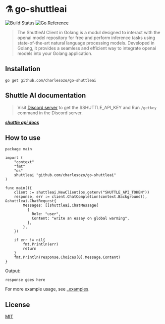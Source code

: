 # ⚗️ go-shuttleai
![Build Status](https://github.com/hupe1980/go-huggingface/workflows/build/badge.svg) 
[![Go Reference](https://pkg.go.dev/badge/github.com/hupe1980/go-huggingface.svg)](https://pkg.go.dev/github.com/charlesozo/go-shuttleai)
> The ShuttleAI  Client in Golang is a modul designed to interact with the openai model repository for free and perform inference tasks using state-of-the-art natural language processing models. Developed in Golang, it provides a seamless and efficient way to integrate openai  models into your Golang application.

## Installation
```
go get github.com/charlesozo/go-shuttleai
```
## Shuttle AI documentation
> Visit [Discord server](https://discord.gg/shuttleai "Visit ShuttleAi discord server") to get the $SHUTTLE_API_KEY and  Run `/getkey` command in the Discord server.

___[shuttle api docs](https://docs.shuttleai.app/ "Visit ShuttleAi")___

## How to use
```golang
package main

import (
	"context"
	"fmt"
    "os"
	shuttleai "github.com/charlesozo/go-shuttleai"
)

func main(){
    client := shuttleai.NewClient(os.getenv("SHUTTLE_API_TOKEN"))
	response, err := client.ChatCompletion(context.Background(), &shuttleai.ChatRequest{
		Messages: []shuttleai.ChatMessage{
		  {
			Role: "user",
			Content: "write an essay on global warming",
		  },
		},
	})

	if err != nil{
		fmt.Println(err)
		return
	}
	fmt.Println(response.Choices[0].Message.Content)
}
```
Output:
```text
response goes here
```

For more example usage, see [_examples](./_examples).

## License
[MIT](LICENCE)